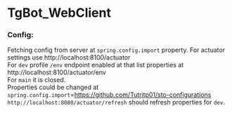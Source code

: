 # TgBot_WebClient

### Config:  
Fetching config from server at `spring.config.import` property.
For actuator settings use http://localhost:8100/actuator  
For `dev` profile `/env` endpoint enabled at that list properties at http://localhost:8100/actuator/env  
For `main` it is closed.  
Properties could be changed at `spring.config.import`=https://github.com/Tutritp01/sto-configurations  
`http://localhost:8080/actuator/refresh` should refresh properties for `dev`.
